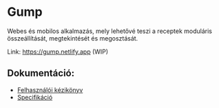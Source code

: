# Gump
Webes és mobilos alkalmazás, mely lehetővé teszi a receptek moduláris összeállítását, megtekintését és megosztását.

Link: https://gump.netlify.app (WIP)

## Dokumentáció:
- [Felhasználói kézikönyv](https://github.com/14A-A-Lyedlik-Devs/gump-docs/blob/main/manual.md)
- [Specifikáció](https://github.com/14A-A-Lyedlik-Devs/gump-docs/blob/main/dev.md)
